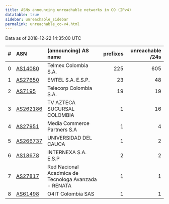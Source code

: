 ```yaml
---
title: ASNs announcing unreachable networks in CO (IPv4)
datatable: true
sidebar: unreachable_sidebar
permalink: unreachable_co-v4.html
---
```


Data as of 2018-12-22 14:35:00 UTC


<div class="datatable-begin"></div>

|   # | ASN                                      | (announcing) AS name                                 |   prefixes |   unreachable /24s |
|----:|:-----------------------------------------|:-----------------------------------------------------|-----------:|-------------------:|
|   0 | [AS14080](unreachable_AS14080-v4.html)   | Telmex Colombia S.A.                                 |        225 |                605 |
|   1 | [AS27650](unreachable_AS27650-v4.html)   | EMTEL S.A. E.S.P.                                    |         23 |                 48 |
|   2 | [AS7195](unreachable_AS7195-v4.html)     | Telecorp Colombia S.A.                               |         19 |                 19 |
|   3 | [AS262186](unreachable_AS262186-v4.html) | TV AZTECA SUCURSAL COLOMBIA                          |          1 |                 16 |
|   4 | [AS27951](unreachable_AS27951-v4.html)   | Media Commerce Partners S.A                          |          1 |                  4 |
|   5 | [AS266737](unreachable_AS266737-v4.html) | UNIVERSIDAD DEL CAUCA                                |          1 |                  2 |
|   6 | [AS18678](unreachable_AS18678-v4.html)   | INTERNEXA S.A. E.S.P                                 |          2 |                  2 |
|   7 | [AS27817](unreachable_AS27817-v4.html)   | Red Nacional Acadmica de Tecnologa Avanzada - RENATA |          1 |                  1 |
|   8 | [AS61498](unreachable_AS61498-v4.html)   | O4IT Colombia SAS                                    |          1 |                  1 |

<div class="datatable-end"></div>